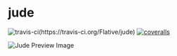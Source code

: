 # jude
![travis-ci(https://travis-ci.org/Flative/jude)](https://travis-ci.org/Flative/jude.svg?branch=master)
[![coveralls](https://coveralls.io/repos/github/Flative/jude/badge.svg?branch=master)](https://coveralls.io/github/Flative/jude?branch=master)

![Jude Preview Image](https://raw.github.com/Flative/jude/master/screenshots/1.png "Jude Preview Image")